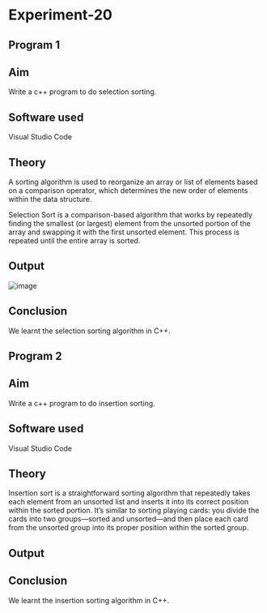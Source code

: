 # Experiment-20
## Program 1
## Aim
Write a c++ program to do selection sorting.

## Software used
Visual Studio Code

## Theory
A sorting algorithm is used to reorganize an array or list of elements based on a comparison operator, which determines the new order of elements within the data structure. 

Selection Sort is a comparison-based algorithm that works by repeatedly finding the smallest (or largest) element from the unsorted portion of the array and swapping it with the first unsorted element. This process is repeated until the entire array is sorted.

## Output
![image](https://github.com/user-attachments/assets/f7789ae2-27b8-4633-8df4-92e03f712ab9)

## Conclusion
We learnt the selection sorting algorithm in C++.

## Program 2
## Aim
Write a c++ program to do insertion sorting.

## Software used
Visual Studio Code

## Theory
Insertion sort is a straightforward sorting algorithm that repeatedly takes each element from an unsorted list and inserts it into its correct position within the sorted portion. It’s similar to sorting playing cards: you divide the cards into two groups—sorted and unsorted—and then place each card from the unsorted group into its proper position within the sorted group.

## Output

## Conclusion
We learnt the insertion sorting algorithm in C++.
